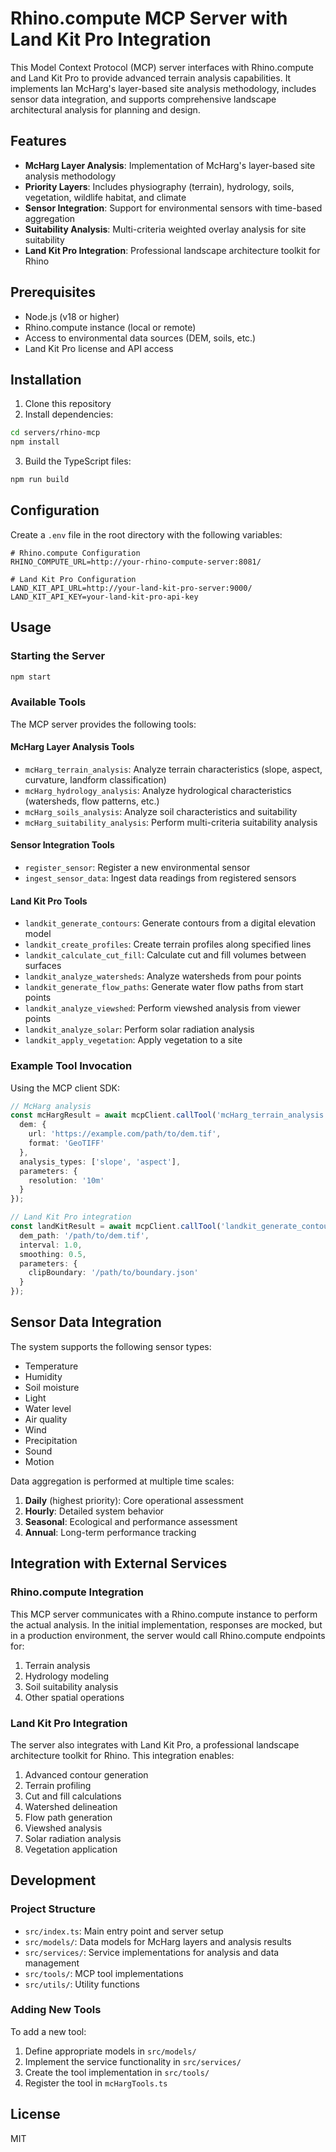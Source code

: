 # Rhino.compute MCP Server with Land Kit Pro Integration

This Model Context Protocol (MCP) server interfaces with Rhino.compute and Land Kit Pro to provide advanced terrain analysis capabilities. It implements Ian McHarg's layer-based site analysis methodology, includes sensor data integration, and supports comprehensive landscape architectural analysis for planning and design.

## Features

- **McHarg Layer Analysis**: Implementation of McHarg's layer-based site analysis methodology
- **Priority Layers**: Includes physiography (terrain), hydrology, soils, vegetation, wildlife habitat, and climate
- **Sensor Integration**: Support for environmental sensors with time-based aggregation
- **Suitability Analysis**: Multi-criteria weighted overlay analysis for site suitability
- **Land Kit Pro Integration**: Professional landscape architecture toolkit for Rhino

## Prerequisites

- Node.js (v18 or higher)
- Rhino.compute instance (local or remote)
- Access to environmental data sources (DEM, soils, etc.)
- Land Kit Pro license and API access

## Installation

1. Clone this repository
2. Install dependencies:

```bash
cd servers/rhino-mcp
npm install
```

3. Build the TypeScript files:

```bash
npm run build
```

## Configuration

Create a `.env` file in the root directory with the following variables:

```
# Rhino.compute Configuration
RHINO_COMPUTE_URL=http://your-rhino-compute-server:8081/

# Land Kit Pro Configuration
LAND_KIT_API_URL=http://your-land-kit-pro-server:9000/
LAND_KIT_API_KEY=your-land-kit-pro-api-key
```

## Usage

### Starting the Server

```bash
npm start
```

### Available Tools

The MCP server provides the following tools:

#### McHarg Layer Analysis Tools

- `mcHarg_terrain_analysis`: Analyze terrain characteristics (slope, aspect, curvature, landform classification)
- `mcHarg_hydrology_analysis`: Analyze hydrological characteristics (watersheds, flow patterns, etc.)
- `mcHarg_soils_analysis`: Analyze soil characteristics and suitability
- `mcHarg_suitability_analysis`: Perform multi-criteria suitability analysis

#### Sensor Integration Tools

- `register_sensor`: Register a new environmental sensor
- `ingest_sensor_data`: Ingest data readings from registered sensors

#### Land Kit Pro Tools

- `landkit_generate_contours`: Generate contours from a digital elevation model
- `landkit_create_profiles`: Create terrain profiles along specified lines
- `landkit_calculate_cut_fill`: Calculate cut and fill volumes between surfaces
- `landkit_analyze_watersheds`: Analyze watersheds from pour points
- `landkit_generate_flow_paths`: Generate water flow paths from start points
- `landkit_analyze_viewshed`: Perform viewshed analysis from viewer points
- `landkit_analyze_solar`: Perform solar radiation analysis
- `landkit_apply_vegetation`: Apply vegetation to a site

### Example Tool Invocation

Using the MCP client SDK:

```typescript
// McHarg analysis
const mcHargResult = await mcpClient.callTool('mcHarg_terrain_analysis', {
  dem: {
    url: 'https://example.com/path/to/dem.tif',
    format: 'GeoTIFF'
  },
  analysis_types: ['slope', 'aspect'],
  parameters: {
    resolution: '10m'
  }
});

// Land Kit Pro integration
const landKitResult = await mcpClient.callTool('landkit_generate_contours', {
  dem_path: '/path/to/dem.tif',
  interval: 1.0,
  smoothing: 0.5,
  parameters: {
    clipBoundary: '/path/to/boundary.json'
  }
});
```

## Sensor Data Integration

The system supports the following sensor types:

- Temperature
- Humidity
- Soil moisture
- Light
- Water level
- Air quality
- Wind
- Precipitation
- Sound
- Motion

Data aggregation is performed at multiple time scales:

1. **Daily** (highest priority): Core operational assessment
2. **Hourly**: Detailed system behavior
3. **Seasonal**: Ecological and performance assessment
4. **Annual**: Long-term performance tracking

## Integration with External Services

### Rhino.compute Integration

This MCP server communicates with a Rhino.compute instance to perform the actual analysis. In the initial implementation, responses are mocked, but in a production environment, the server would call Rhino.compute endpoints for:

1. Terrain analysis
2. Hydrology modeling
3. Soil suitability analysis
4. Other spatial operations

### Land Kit Pro Integration

The server also integrates with Land Kit Pro, a professional landscape architecture toolkit for Rhino. This integration enables:

1. Advanced contour generation
2. Terrain profiling
3. Cut and fill calculations
4. Watershed delineation
5. Flow path generation
6. Viewshed analysis
7. Solar radiation analysis
8. Vegetation application

## Development

### Project Structure

- `src/index.ts`: Main entry point and server setup
- `src/models/`: Data models for McHarg layers and analysis results
- `src/services/`: Service implementations for analysis and data management
- `src/tools/`: MCP tool implementations
- `src/utils/`: Utility functions

### Adding New Tools

To add a new tool:

1. Define appropriate models in `src/models/`
2. Implement the service functionality in `src/services/`
3. Create the tool implementation in `src/tools/`
4. Register the tool in `mcHargTools.ts`

## License

MIT
